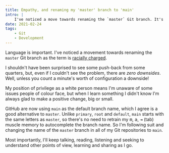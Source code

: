 ```yaml
---
title: Empathy, and renaming my 'master' branch to 'main'
intro: |
    I've noticed a move towards renaming the `master` Git branch. It's a racially charged term and I'm very happy to switch from `master` to `main`.
date: 2021-02-24
tags:
    - Git
    - Development
---
```


Language is important. I've noticed a movement towards renaming the `master` Git branch as the term is [racially charged](https://www.zdnet.com/article/github-to-replace-master-with-alternative-term-to-avoid-slavery-references/).

I shouldn't have been surprised to see some push-back from some quarters, but, even if I couldn't see the problem, there are *zero downsides*. Well, unless you count a minute's worth of configuration a downside!

My position of privilege as a white person means I'm unaware of some issues people of colour face, but when I learn something I didn't know I'm always glad to make a positive change, big or small.

GitHub are now using `main` as the default branch name, which I agree is a good alternative to `master`. Unlike `primary`, `root` and `default`, `main` starts with the same letters as `master`, so there's no need to retrain my <kbd>m</kbd>, <kbd>a</kbd>, <kbd>⇥</kbd> (tab) muscle memory to autocomplete the branch name. So I'm following suit and changing the name of the `master` branch in all of my Git repositories to `main`.

Most importantly, I'll keep talking, reading, listening and seeking to understand other points of view, learning and sharing as I go.
